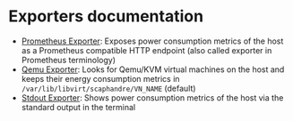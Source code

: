 # Exporters documentation

- [Prometheus Exporter](prometheus.md): Exposes power consumption metrics of the host as a Prometheus compatible HTTP endpoint (also called exporter in Prometheus terminology)
- [Qemu Exporter](qemu.md): Looks for Qemu/KVM virtual machines on the host and keeps their energy consumption metrics in `/var/lib/libvirt/scaphandre/VN_NAME` (default)
- [Stdout Exporter](stdout.md): Shows power consumption metrics of the host via the standard output in the terminal